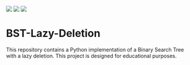 ![](https://img.shields.io/badge/Programming_Language-Python-blue.svg)
![](https://img.shields.io/badge/Release-1.0-blue.svg)
![](https://img.shields.io/badge/Status-Tested-green.svg)

# BST-Lazy-Deletion
This repository contains a Python implementation of a Binary Search Tree with a lazy deletion. This project is designed for educational purposes. 
